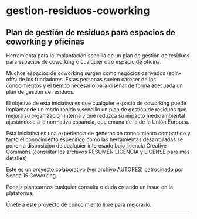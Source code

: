# gestion-residuos-coworking

Plan de gestión de residuos para espacios de coworking y oficinas
-----------------------------------------------------------------

Herramienta para la implantación sencilla de un plan de gestión de residuos para espacios de coworking o cualquier otro espacio de oficina.

Muchos espacios de coworking surgen como negocios derivados (spin-offs) de los fundadores. Estas personas suelen carecer de los conocimientos y el tiempo necesario para diseñar de forma adecuada un plan de gestión de residuos.

El objetivo de esta iniciativa es que cualquier espacio de coworking puede implantar de un modo rápido y sencillo un plan de gestión de residuos que mejora su organización interna y que reduzca su impacto medioambiental ajustándose a la normativa española, que emana de la de la Unión Europea.

Esta iniciativa es una experiencia de generación conocimiento compartido y tanto el conocimiento específico como las herramientas desarrolladas se ponen a disposición de cualquier interesado bajo licencia Creative Commons (consultar los archivos RESUMEN LICENCIA y LICENSE para más detalles)

Éste es un proyecto colaborativo (ver archivo AUTORES) patrocinado por Senda 15 Coworking.

Podeis plantearnos  cualquier consulta o duda creando un issue en la plataforma.

Únete a este proyecto de conocimiento libre para mejorarlo. 

------------------------------------------------------

